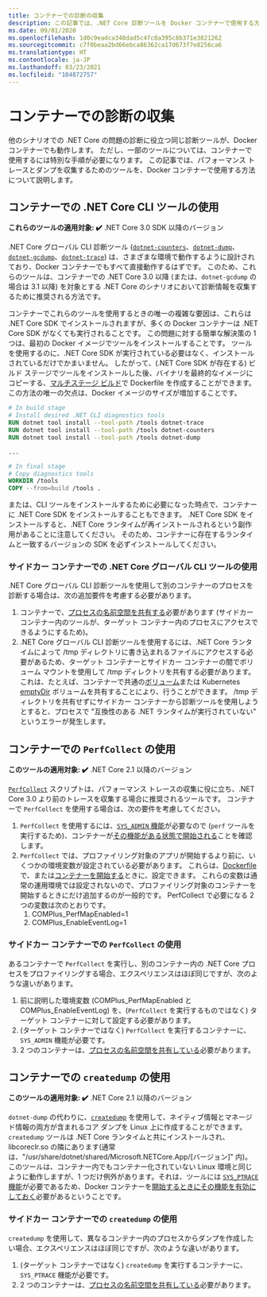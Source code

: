 ```yaml
---
title: コンテナーでの診断の収集
description: この記事では、.NET Core 診断ツールを Docker コンテナーで使用する方法について説明します。
ms.date: 09/01/2020
ms.openlocfilehash: 1d0c9eadca348dad5c4fc0a395c8b371e3821262
ms.sourcegitcommit: c7f0beaa2bd66ebca86362ca17d673f7e8256ca6
ms.translationtype: HT
ms.contentlocale: ja-JP
ms.lasthandoff: 03/23/2021
ms.locfileid: "104872757"
---
```

# <a name="collect-diagnostics-in-containers"></a>コンテナーでの診断の収集

他のシナリオでの .NET Core の問題の診断に役立つ同じ診断ツールが、Docker コンテナーでも動作します。 ただし、一部のツールについては、コンテナーで使用するには特別な手順が必要になります。 この記事では、パフォーマンス トレースとダンプを収集するためのツールを、Docker コンテナーで使用する方法について説明します。

## <a name="using-net-core-cli-tools-in-a-container"></a>コンテナーでの .NET Core CLI ツールの使用

**これらのツールの適用対象: ✔️** .NET Core 3.0 SDK 以降のバージョン

.NET Core グローバル CLI 診断ツール ([`dotnet-counters`](dotnet-counters.md)、[`dotnet-dump`](dotnet-dump.md)、[`dotnet-gcdump`](dotnet-gcdump.md)、[`dotnet-trace`](dotnet-trace.md)) は、さまざまな環境で動作するように設計されており、Docker コンテナーでもすべて直接動作するはずです。 このため、これらのツールは、コンテナーでの .NET Core 3.0 以降 (または、`dotnet-gcdump` の場合は 3.1 以降) を対象とする .NET Core のシナリオにおいて診断情報を収集するために推奨される方法です。

コンテナーでこれらのツールを使用するときの唯一の複雑な要因は、これらは .NET Core SDK でインストールされますが、多くの Docker コンテナーは .NET Core SDK がなくても実行されることです。 この問題に対する簡単な解決策の 1 つは、最初の Docker イメージでツールをインストールすることです。 ツールを使用するのに、.NET Core SDK が実行されている必要はなく、インストールされているだけでかまいません。 したがって、(.NET Core SDK が存在する) ビルド ステージでツールをインストールした後、バイナリを最終的なイメージにコピーする、[マルチステージ ビルド](https://docs.docker.com/develop/develop-images/multistage-build/)で Dockerfile を作成することができます。 この方法の唯一の欠点は、Docker イメージのサイズが増加することです。

```dockerfile
# In build stage
# Install desired .NET CLI diagnostics tools
RUN dotnet tool install --tool-path /tools dotnet-trace
RUN dotnet tool install --tool-path /tools dotnet-counters
RUN dotnet tool install --tool-path /tools dotnet-dump

...

# In final stage
# Copy diagnostics tools
WORKDIR /tools
COPY --from=build /tools .
```

または、CLI ツールをインストールするために必要になった時点で、コンテナーに .NET Core SDK をインストールすることもできます。 .NET Core SDK をインストールすると、.NET Core ランタイムが再インストールされるという副作用があることに注意してください。 そのため、コンテナーに存在するランタイムと一致するバージョンの SDK を必ずインストールしてください。

### <a name="using-net-core-global-cli-tools-in-a-sidecar-container"></a>サイドカー コンテナーでの .NET Core グローバル CLI ツールの使用

.NET Core グローバル CLI 診断ツールを使用して別のコンテナーのプロセスを診断する場合は、次の追加要件を考慮する必要があります。

1. コンテナーで、[プロセスの名前空間を共有する](https://docs.docker.com/engine/reference/run/#pid-settings---pid)必要があります (サイドカー コンテナー内のツールが、ターゲット コンテナー内のプロセスにアクセスできるようにするため)。
2. .NET Core グローバル CLI 診断ツールを使用するには、.NET Core ランタイムによって /tmp ディレクトリに書き込まれるファイルにアクセスする必要があるため、ターゲット コンテナーとサイドカー コンテナーの間でボリューム マウントを使用して /tmp ディレクトリを共有する必要があります。 これは、たとえば、コンテナーで共通の[ボリューム](https://docs.docker.com/storage/volumes/#create-and-manage-volumes)または Kubernetes [emptyDir](https://kubernetes.io/docs/concepts/storage/volumes/#emptydir) ボリュームを共有することにより、行うことができます。 /tmp ディレクトリを共有せずにサイドカー コンテナーから診断ツールを使用しようとすると、プロセスで "互換性のある .NET ランタイムが実行されていない" というエラーが発生します。

## <a name="using-perfcollect-in-a-container"></a>コンテナーでの `PerfCollect` の使用

**このツールの適用対象: ✔️** .NET Core 2.1 以降のバージョン

[`PerfCollect`](./trace-perfcollect-lttng.md) スクリプトは、パフォーマンス トレースの収集に役に立ち、.NET Core 3.0 より前のトレースを収集する場合に推奨されるツールです。 コンテナーで `PerfCollect` を使用する場合は、次の要件を考慮してください。

1. `PerfCollect` を使用するには、[`SYS_ADMIN` 機能](https://man7.org/linux/man-pages/man7/capabilities.7.html)が必要なので (`perf` ツールを実行するため)、コンテナーが[その機能がある状態で開始される](https://docs.docker.com/engine/reference/run/#runtime-privilege-and-linux-capabilities)ことを確認します。
2. `PerfCollect` では、プロファイリング対象のアプリが開始するより前に、いくつかの環境変数が設定されている必要があります。 これらは、[Dockerfile](https://docs.docker.com/engine/reference/builder/#env) で、または[コンテナーを開始する](https://docs.docker.com/engine/reference/run/#env-environment-variables)ときに、設定できます。 これらの変数は通常の運用環境では設定されないので、プロファイリング対象のコンテナーを開始するときにだけ追加するのが一般的です。 PerfCollect で必要になる 2 つの変数は次のとおりです。
    1. COMPlus_PerfMapEnabled=1
    1. COMPlus_EnableEventLog=1

### <a name="using-perfcollect-in-a-sidecar-container"></a>サイドカー コンテナーでの `PerfCollect` の使用

あるコンテナーで `PerfCollect` を実行し、別のコンテナー内の .NET Core プロセスをプロファイリングする場合、エクスペリエンスはほぼ同じですが、次のような違いがあります。

1. 前に説明した環境変数 (COMPlus_PerfMapEnabled と COMPlus_EnableEventLog) を、(`PerfCollect` を実行するものではなく) ターゲット コンテナーに対して設定する必要があります。
2. (ターゲット コンテナーではなく) `PerfCollect` を実行するコンテナーに、`SYS_ADMIN` 機能が必要です。
3. 2 つのコンテナーは、[プロセスの名前空間を共有している](https://docs.docker.com/engine/reference/run/#pid-settings---pid)必要があります。

## <a name="using-createdump-in-a-container"></a>コンテナーでの `createdump` の使用

**このツールの適用対象: ✔️** .NET Core 2.1 以降のバージョン

`dotnet-dump` の代わりに、[`createdump`](https://github.com/dotnet/runtime/blob/main/docs/design/coreclr/botr/xplat-minidump-generation.md) を使用して、ネイティブ情報とマネージド情報の両方が含まれるコア ダンプを Linux 上に作成することができます。 `createdump` ツールは .NET Core ランタイムと共にインストールされ、libcoreclr.so の隣にあります(通常は、"/usr/share/dotnet/shared/Microsoft.NETCore.App/[バージョン]" 内)。 このツールは、コンテナー内でもコンテナー化されていない Linux 環境と同じように動作しますが、1 つだけ例外があります。それは、ツールには [`SYS_PTRACE` 機能](https://man7.org/linux/man-pages/man7/capabilities.7.html)が必要であるため、Docker コンテナーを[開始するときにその機能を有効にしておく](https://docs.docker.com/engine/reference/run/#runtime-privilege-and-linux-capabilities)必要があるということです。

### <a name="using-createdump-in-a-sidecar-container"></a>サイドカー コンテナーでの `createdump` の使用

`createdump` を使用して、異なるコンテナー内のプロセスからダンプを作成したい場合、エクスペリエンスはほぼ同じですが、次のような違いがあります。

1. (ターゲット コンテナーではなく) `createdump` を実行するコンテナーに、`SYS_PTRACE` 機能が必要です。
2. 2 つのコンテナーは、[プロセスの名前空間を共有している](https://docs.docker.com/engine/reference/run/#pid-settings---pid)必要があります。
